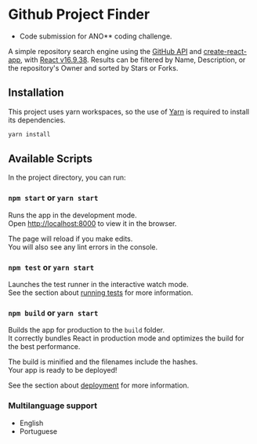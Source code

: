 # Github Project Finder

- Code submission for ANO\*\* coding challenge.

A simple repository search engine using the [GitHub API](https://developer.github.com/v3) and [create-react-app](https://github.com/facebook/create-react-app), with [React v16.9.38](https://github.com/facebook/react).
Results can be filtered by Name, Description, or the repository's Owner and sorted by Stars or Forks.

## Installation

This project uses yarn workspaces, so the use of [Yarn](https://classic.yarnpkg.com/en/docs/install/#mac-stable) is required to install its dependencies.

```bash
yarn install
```

## Available Scripts

In the project directory, you can run:

### `npm start` or `yarn start`

Runs the app in the development mode.<br />
Open [http://localhost:8000](http://localhost:8000) to view it in the browser.

The page will reload if you make edits.<br />
You will also see any lint errors in the console.

### `npm test` or `yarn start`

Launches the test runner in the interactive watch mode.<br />
See the section about [running tests](https://facebook.github.io/create-react-app/docs/running-tests) for more information.

### `npm build` or `yarn start`

Builds the app for production to the `build` folder.<br />
It correctly bundles React in production mode and optimizes the build for the best performance.

The build is minified and the filenames include the hashes.<br />
Your app is ready to be deployed!

See the section about [deployment](https://facebook.github.io/create-react-app/docs/deployment) for more information.

### Multilanguage support

- English
- Portuguese
